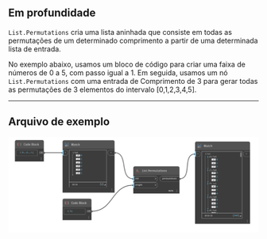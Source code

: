 ## Em profundidade
`List.Permutations` cria uma lista aninhada que consiste em todas as permutações de um determinado comprimento a partir de uma determinada lista de entrada.

No exemplo abaixo, usamos um bloco de código para criar uma faixa de números de 0 a 5, com passo igual a 1. Em seguida, usamos um nó `List.Permutations` com uma entrada de Comprimento de 3 para gerar todas as permutações de 3 elementos do intervalo [0,1,2,3,4,5].
___
## Arquivo de exemplo

![List.Permutations](./DSCore.List.Permutations_img.jpg)
